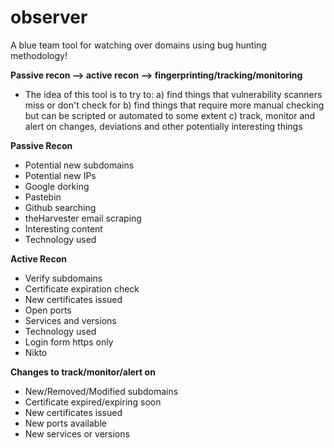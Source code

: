 # observer
A blue team tool for watching over domains using bug hunting methodology!

**Passive recon --> active recon --> fingerprinting/tracking/monitoring**

- The idea of this tool is to try to:
	a) find things that vulnerability scanners miss or don't check for
	b) find things that require more manual checking but can be scripted or automated to some extent
	c) track, monitor and alert on changes, deviations and other potentially interesting things

**Passive Recon**
- Potential new subdomains
- Potential new IPs
- Google dorking
- Pastebin
- Github searching
- theHarvester email scraping
- Interesting content
- Technology used

**Active Recon**
- Verify subdomains
- Certificate expiration check
- New certificates issued
- Open ports
- Services and versions
- Technology used
- Login form https only
- Nikto

**Changes to track/monitor/alert on**
- New/Removed/Modified subdomains
- Certificate expired/expiring soon
- New certificates issued
- New ports available
- New services or versions
